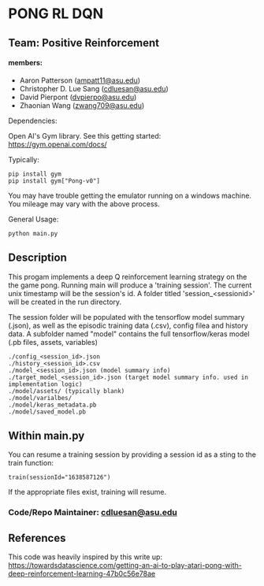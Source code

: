 # PONG RL DQN
## Team: Positive Reinforcement
#### members:
- Aaron Patterson (ampatt11@asu.edu)
- Christopher D. Lue Sang (cdluesan@asu.edu)
- David Pierpont (dvpierpo@asu.edu)
- Zhaonian Wang (zwang709@asu.edu)

Dependencies:

Open AI's Gym library.
See this getting started: https://gym.openai.com/docs/

Typically:
    
    pip install gym
    pip install gym["Pong-v0"]

You may have trouble getting the emulator running on a windows machine. You mileage may vary with the above process.

General Usage:

    python main.py

## Description
This progam implements a deep Q reinforcement learning strategy on the the game pong. 
Running main will produce a 'training session'. The current unix timestamp will be the session's id. A folder titled 'session_\<sessionid\>' will be created in the run directory. 

The session folder will be populated with the tensorflow model summary (.json), as well as the episodic training data (.csv), config filea and history data. A subfolder named "model" contains the full tensorflow/keras model (.pb files, assets, variables)

    ./config_<session_id>.json
    ./history_<session_id>.csv
    ./model_<session_id>.json (model summary info)
    ./target_model_<session_id>.json (target model summary info. used in implementation logic)
    ./model/assets/ (typically blank)
    ./model/varialbes/
    ./model/keras_metadata.pb
    ./model/saved_model.pb
## Within main.py
You can resume a training session by providing a session id as a sting to the train function:

    train(sessionId="1638587126")
If the appropriate files exist, training will resume.

### Code/Repo Maintainer: cdluesan@asu.edu

## References
This code was heavily inspired by this write up: 
https://towardsdatascience.com/getting-an-ai-to-play-atari-pong-with-deep-reinforcement-learning-47b0c56e78ae
